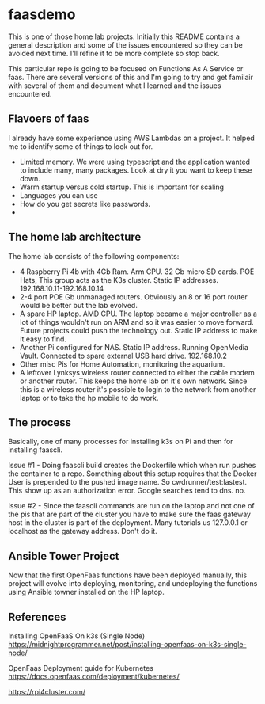 # faasdemo
This is one of those home lab projects. Initially this README contains a general description and some of the issues encountered so they can be avoided next time. I'll refine it to be more complete so stop back.

This particular repo is going to be focused on Functions As A Service or faas. There are several versions of this and I'm going to try and get familair with several of them and document what I learned and the issues encountered. 

## Flavoers of faas
I already have some experience using AWS Lambdas on a project. It helped me to identify some of things to look out for. 
- Limited memory. We were using typescript and the application wanted to include many, many packages. Look at dry it you want to keep these down. 
- Warm startup versus cold startup. This is important for scaling
- Languages you can use
- How do you get secrets like passwords.
- 

## The home lab architecture
The home lab consists of the following components:

- 4 Raspberry Pi 4b with 4Gb Ram. Arm CPU. 32 Gb micro SD cards. POE Hats, This group acts as the K3s cluster. Static IP addresses. 192.168.10.11-192.168.10.14
- 2-4 port POE Gb unmanaged routers. Obviously an 8 or 16 port router would be better but the lab evolved.
- A spare HP laptop. AMD CPU. The laptop became a major controller as a lot of things wouldn't run on ARM and so it was easier to move forward. 
Future projects could push the technology out. Static IP address to make it easy to find.
- Another Pi configured for NAS. Static IP address. Running OpenMedia Vault. Connected to spare external USB hard drive. 192.168.10.2
- Other misc Pis for Home Automation, monitoring the aquarium.
- A leftover Lynksys wireless router connected to either the cable modem or another router. This keeps the home lab on it's own network. Since this is a wireless router it's possible to login to the network from another laptop or to take the hp mobile to do work.


## The process
Basically, one of many processes for installing k3s on Pi and then for installing faascli. 

Issue #1 - Doing faascli build creates the Dockerfile which when run pushes the container to a repo. Something about this setup requires that the Docker User is prepended to the pushed image name. So cwdrunner/test:lastest. This show up as an authorization error. Google searches tend to dns. no. 

Issue #2 - Since the faascli commands are run on the laptop and not one of the pis that are part of the cluster you have to make sure the faas gateway host in the cluster is part of the deployment. Many tutorials us 127.0.0.1 or localhost as the gateway address. Don't do it. 

## Ansible Tower Project
Now that the first OpenFaas functions have been deployed manually, this project will evolve into deploying, monitoring, and undeploying the functions using Ansible towner installed on the HP laptop. 


## References
Installing OpenFaaS On k3s (Single Node) https://midnightprogrammer.net/post/installing-openfaas-on-k3s-single-node/

OpenFaas Deployment guide for Kubernetes https://docs.openfaas.com/deployment/kubernetes/

https://rpi4cluster.com/ 

